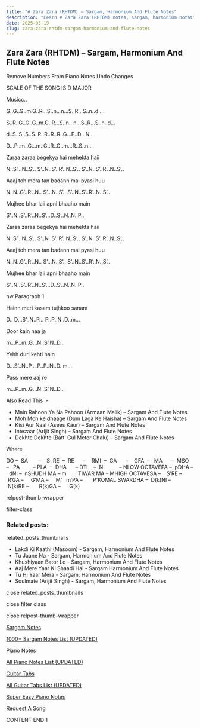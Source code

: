 ```yaml
---
title: "# Zara Zara (RHTDM) – Sargam, Harmonium And Flute Notes"
description: "Learn # Zara Zara (RHTDM) notes, sargam, harmonium notations and flute notes. Easy step-by-step tutorial for beginners."
date: 2025-05-19
slug: zara-zara-rhtdm-sargam-harmonium-and-flute-notes
---
```


## Zara Zara (RHTDM) – Sargam, Harmonium And Flute Notes

Remove Numbers From Piano Notes
Undo Changes

SCALE OF THE SONG IS D MAJOR

Musicc..

G..G..G..m.G..R…S..n.. n…S..R…S..n..d…

S..R..G..G..G..m.G..R…S..n.. n…S..R…S..n..d…

d..S..S..S..S..R..R..R..R..G…P..D…N..

D…P..m..G…m..G..R..G..m…R..S..n…

Zaraa zaraa begekya hai mehekta haii

N..S’…N..S’.. S’..N..S’..R’..N..S’.. S’..N..S’..R’..N..S’..

Aaaj toh mera tan badann mai pyasi huu

N..N..G’..R’..N.. S’…N..S’.. S’..N..S’..R’..N..S’..

Mujhee bhar laii apni bhaaho main

S’..N..S’..R’..N..S’…D..S’..N..N..P..

Zaraa zaraa begekya hai mehekta haii

N..S’…N..S’.. S’..N..S’..R’..N..S’.. S’..N..S’..R’..N..S’..

Aaaj toh mera tan badann mai pyasi huu

N..N..G’..R’..N.. S’…N..S’.. S’..N..S’..R’..N..S’..

Mujhee bhar laii apni bhaaho main

S’..N..S’..R’..N..S’…D..S’..N..N..P..

nw Paragraph 1

Hainn meri kasam tujhkoo sanam

D.. D…S’..N..P… P..P..N..D..m…

Door kain naa ja

m…P..m..G…N..S’.N..D..

Yehh duri kehti hain

D…S’..N..P… P..P..N..D..m…

Pass mere aaj re

m…P..m..G…N..S’.N..D…

Also Read This :-



* Main Rahoon Ya Na Rahoon (Armaan Malik) – Sargam And Flute Notes
* Moh Moh ke dhaage (Dum Laga Ke Haisha) – Sargam And Flute Notes
* Kisi Aur Naal (Asees Kaur) – Sargam And Flute Notes
* Intezaar (Arijit Singh) – Sargam And Flute Notes
* Dekhte Dekhte (Batti Gul Meter Chalu) – Sargam And Flute Notes

Where



DO –  SA       –    S  RE  –  RE      –    RMI  –  GA      –    GFA  –   MA      –  MSO  –   PA         – PLA  –  DHA      – DTI    –  NI          – NLOW OCTAVEPA –  pDHA –  dNI –  nSHUDH MA – m        TIWAR MA – MHIGH OCTAVESA –    S’RE –     R’GA –     G’MA –     M’   m’PA –       P’KOMAL SWARDHA –  D(k)NI –       N(k)RE –       R(k)GA –      G(k)



relpost-thumb-wrapper

filter-class

### Related posts:

related_posts_thumbnails

* Lakdi Ki Kaathi (Masoom) - Sargam, Harmonium And Flute Notes
* Tu Jaane Na - Sargam, Harmonium And Flute Notes
* Khushiyaan Bator Lo - Sargam, Harmonium And Flute Notes
* Aaj Mere Yaar Ki Shaadi Hai - Sargam Harmonium And Flute Notes
* Tu Hi Yaar Mera - Sargam, Harmonium  And Flute Notes
* Soulmate (Arijit Singh) - Sargam, Harmonium And Flute Notes

close related_posts_thumbnails

close filter class

close relpost-thumb-wrapper

[Sargam Notes](https://www.notationsworld.com/sargam-notes.html)

[1000+ Sargam Notes List (UPDATED)](https://www.notationsworld.com/all-songs-list-sargam-notes.html)

[Piano Notes](https://www.notationsworld.com/piano-notes.html)

[All Piano Notes List (UPDATED)](https://www.notationsworld.com/all-songs-list-piano-notes.html)

[Guitar Tabs](https://www.notationsworld.com/guitar-tabs.html)

[All Guitar Tabs List (UPDATED)](https://www.notationsworld.com/all-songs-list-guitar-tabs.html)

[Super Easy Piano Notes](https://studywall.in/)

[Request A Song](https://www.notationsworld.com/request-a-song.html)

CONTENT END 1

